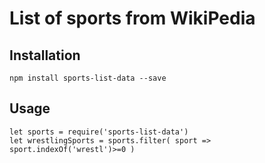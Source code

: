 # List of sports from WikiPedia

## Installation

```
npm install sports-list-data --save
```

## Usage

```
let sports = require('sports-list-data')
let wrestlingSports = sports.filter( sport => sport.indexOf('wrestl')>=0 )
```